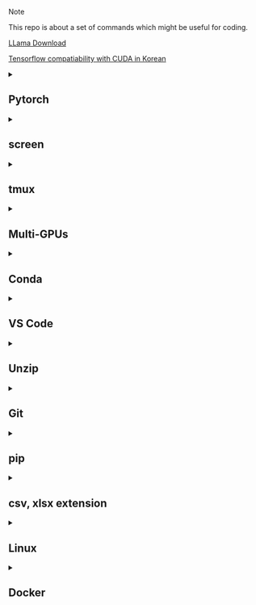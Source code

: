 > [!NOTE]
> This repo is about a set of commands which might be useful for coding.

[LLama Download](https://www.llama.com/llama-downloads/)

[Tensorflow compatiability with CUDA in Korean](https://www.tensorflow.org/install/source?hl=ko#gpu)

<details>
<summary><h2>Pytorch</h2></summary>

<strong>Allow dynamic memory allocation to prevent from segmentation</strong>

```
# More details in https://pytorch.org/docs/stable/notes/cuda.html
export PYTORCH_CUDA_ALLOC_CONF="expandable_segments:True"
```

Remember that this technique cannot resolve fundamental OOM problems. i.e., You might resolve this issue by replacing the original with bigger gpu such as H200 !!
</details>

<details>
<summary><h2>screen</h2></summary>

0. <strong>Create a session</strong>
```
screen -S <session_name>
```

1. <strong>list screens</strong>
```
screen -ls
```

2. <strong>Re-enter screen</strong>
```
screen -r [session_name or ID]
```

3. <strong>toggle</strong>

| Toggle | explanation |
|----------|----------|
| Ctrl+A, C  | Create new window in a session  |
| Ctrl+A  | Move window |
| Ctrl+A, D or exit | Detach the session(move background)  |

4. <strong>Terminate session</strong>
```
exit
screen -X -S <session_name or PID> quit
pkill screen # stop all sessions

ps aux | grep screen
kill -9 <session id>
```

5. <strong>Activate scroll mode</strong>
```
Ctrl+A, [
```


</details>

<details>
<summary><h2><strong>tmux </strong></h2></summary>

tmux is useful when you have to utilize multiple terminals concurrently without termination.(i.e., efficient terminal usage!)

Multiple sessions can be created via tmux, and it results in more efficient terminal mangement than single one.

0. <strong>Prerequisite</strong>
```
sudo apt-get install tmux
```
1. <strong>Create a session</strong>
```
tmux new -s <sessions_name>
```
2. <strong>Print out information on session</strong>

Information includes in session name, the number of windows, and current attached session
```
tmux ls
```
3. <strong>Enter a session</strong>
```
tmux attach -t <session_name>
```
4. <strong>Detach from a session</strong>

If using this command, you need to the former and the latter separately not concurrently(i.e., 1) ctrl+b, 2) d
```
ctrl+b -> d
```
5. <strong>Create a new window</strong>
```
ctrl+b -> c
```

</details>

<details>
<summary><h2><strong>Multi-GPUs</strong></h2></summary>

1. <strong>Check current storage capacity</strong>
```
df -h
```
2. <strong>print current working directory</strong>
```
pwd
```
3. <strong>Check your CUDA version</strong>
```
nvcc -V
```
4. <strong>Output current directory's capacity</strong>
```
du -sh .
```
4-1. <strong>Identify specific directory's capacity</strong>
```
du -h --max-depth=1 <dir_path> | sort -hr
```
5. <strong>Check all running processes' id and command related to python</strong>
```
nvidia-smi | grep python | awk '{print $5}' | xargs -I{} ps -p {} -o pid,cmd
```
```
ps aux | grep python
```
6. <strong>Print list of currently running prcoesses on background</strong>
```
jobs
```
7. <strong>Monitor resource usage and running processs</strong>
```
top
```
8. <strong>Similar to top, but better in terms of visualization</strong>
```
nvtop # recommended
htop
```
9. <strong>Monitor certain process for GPU utilization</strong>
```
nvidia-smi pmon -i <GPU_NUM>
e.g., nvidia-smi pmon -i 0
```

| GPU | PID | Type | SM(%) == Volatile GPU-Util| Mem(MB) == Memory Usage| Enc | Dec | Command |
|----------|----------|----------|----------|----------|----------|----------|----------|
| 0  |   | C:Compute, G:Graphic | GPU utilization | allocated GPU mem amount | | | executed cmd |

Type C is for computation such as CUDA or pytorch, and Type G is for graphic rendering job such as OpenGL.

10. <strong>Nohup for background processing</strong>
```
CUDA_VISIBLE_DEVICES=0 nohup python <your_cmd> > output.log 2>&1 &
```

If you want to save output log with a different filename, then add the following command to the above. (default filename: `nohup.out`)

```
> file_name.log
```
11. <strong>More details in process</strong>
```
ps -fp <PID>
```
12. <strong>Terminate a process</strong>
```
kill <PID>
```
13. <strong>Select process using current port</strong>
```
netstat -tulnp | grep <port_num>
```
</details>

<details>
<summary><h2><strong>Conda</strong></h2></summary>
<strong>1. Install pytorch library with cuda</strong>

You might as well check whether cuda version is aligned with pytorch one.

```
conda install pytorch=='your version' torchvision=='version' torchaudio=='version' pytorch-cuda='cuda-version' -c pytorch -c nvidia
```
You can refer to the following regarding to the version; [Pytorch previous version](https://pytorch.org/get-started/previous-versions/)

<strong>2. Check whether to be ready for running GPU or installed cuda on your OS </strong>
```
cuda_is_available() module in pytorch
```
<strong>3. List of conda virtual environments</strong>
```
conda env list
```
<strong>4. Create conda virtual environment python version is specified</strong>
```
conda create -n (env name) python='version'
```
<strong>5. Remove your conda virtual environment</strong>
```
conda env remove --name (env name) --all
```
<strong>6. Activate/Deactivate conda virtual environment</strong>
```
conda activate/deactivate
```
<strong>7. Create a new conda environment with old library</strong>
```
conda create --name <new_name> --clone <old_env_name>
e.g., conda create --name new_nev --clone llara
```
<strong>8. Create current environment.yml</strong>
```
conda env export > environment.yml
```
</details>

<details>
<summary><h2><strong>VS Code</strong></h2></summary>

<strong>Manage kinds of hidden files</strong>
```
ctrl+shift+p
files.exclude
```

<strong>1. Cwd path setting</strong>
```
ctrl+shift+p
```
<strong>2. KeyInterrupt during code execution</strong>
```
ctrl+c
```
or you can insert process termination call(i.e., exit()) into your code snippet 
```
exit()
```
<strong>3. list of hidden extensions</strong>
```
ctrl + , -> search files.exclude
```

<strong>4. automatic formatting for json file</strong>
```
shift+alt+F # If you try to it with large-size(>20MB) json, then it cannot be executed.

shift+option+F # for macOS
```
</details>

<details>
<summary><h2><strong>Unzip</strong></h2></summary>

<strong>Unzip your file in specified directory</strong>
```
# -q: quiet mode, -qq: without any output
unzip file_name.zip -d /path/to/directory
unzip -qq (your zip file name)
```

<strong>Download files stored in google drive</strong>
```
pip install gdown
gdown --fuzzy (google drive link)
```

```
file_name.zip -d /path/to/directory
```

<strong>tar file</strong>
```
tar -xvzf file_name.tar.gz

tar -xvzf fine_name.tar.gz -C path/to/destination/
```
</details>

<details>
<summary><h2><strong>Git</strong></h2></summary>
  
<strong>Print all branches</strong>
```
git branch
```

<strong>move other branch</strong>
```
git checkout <branch_name>
```

<strong>Create a branch and move to it</strong>
```
git checkout -b <branch_name>
```

<strong>Setting user name and email</strong>
```
git config user.name "Your Name"
git config user.email "you@example.com"
```

<strong>Check git's global setting</strong>
```
git config --global --list
```

<strong>Print commit logs</strong>
```
git log
```

<strong>Clone not all but certain directories for big size repository(you can test it via [transformers](https://github.com/huggingface/transformers))</strong>
```
git clone --no-checkout <repo_url>
```
```
cd repo_dir
```
```
git sparse-checkout init --cone
```
```
git sparse-checkout set dir1 dir2 ...
```
```
git checkout main
```

<strong>Fetch modified remote repo without merge</strong>
```
git fetch origin
git reset --hard origin/main
```

<strong>8. Git lfs installation</strong>

You can download [the specific version of lfs](https://github.com/git-lfs/git-lfs/releases) depending on your OS if you are not a root manager.
```
$ tar -xvzf <git-fls-tar.gz file_name>
$ cd <generated_tar.gz file_name>
 
$ ./install.sh

# You can check whether to succeed to install git lfs via the below command.
$ git lfs install
```
</details>

<details>
<summary><h2><strong>pip</strong></h2></summary>

<strong>Itemize installed libraries</strong>
```
pip freeze > requirements.txt
```

<strong>Check Pytorch and flash-attention version</strong>
```
python -c "import torch; print(torch.__version__)"
python -c "import flash_attn; print(flash_attn.__version__)"
```

```
pip install flash-attn --no-build-isolation # prevent from the dependency problem.
pip install flash-attn --no-cache-dir # don't refer to cache for possible mismatch library.
```

<strong>Install pytorch aligned with cuda version</strong>
```
pip install torch torchvision torchaudio --index-url https://download.pytorch.org/whl/your_cuda_version
e.g., pip install torch torchvision torchaudio --index-url https://download.pytorch.org/whl/cu118
```

<strong>Check version of library installed with pip</strong>
```
pip show <library_name>
e.g., pip show smolagents
```

<strong>Show state-of-the-art library installed with PyPI</strong>
```
pip index versions <library_name>
e.g.,
pip index versions flash-attn
```

Upgrade
```
pip install -U <library_name>
```
</details>

<details>
  <summary><h2><strong>csv, xlsx extension</strong></h2></summary>
If you change the file which extension is csv, then you might as well save xlsx extension to ensure that changes are applied in terms of visualization.
(csv 파일의 세팅을 변경했다면, 시각화 측면에서 변경사항이 반영되도록 xlsx 확장자로 저장하는 게 낫다.)
</details>

<details>
<summary><h2><strong>Linux</strong></h2></summary>

<strong>Search for such keywords in file</strong>

```
grep -r "variable" path/to/directory
e.g., grep -r "TASK_MAPPING" ./LIBERO
```
The results above the example are as follows:
```
./LIBERO/libero/libero/envs/__init__.py:from .bddl_base_domain import TASK_MAPPING
./LIBERO/libero/libero/envs/env_wrapper.py:        self.env = TASK_MAPPING[self.problem_name](
./LIBERO/libero/libero/envs/bddl_base_domain.py:TASK_MAPPING = {}
./LIBERO/libero/libero/envs/bddl_base_domain.py:    TASK_MAPPING[target_class.__name__.lower()] = target_class
./LIBERO/scripts/create_dataset.py:    env = TASK_MAPPING[problem_name](
./LIBERO/scripts/collect_demonstration.py:    env = TASK_MAPPING[problem_name](
./LIBERO/scripts/libero_100_collect_demonstrations.py:    env = TASK_MAPPING[problem_name](
```

<strong>1. Open file</strong>
```
vi file-name
```
<strong>2. Access via insert mode</strong>
```
i
```
<strong>3. Print and set environment variables</strong>
```
echo $YOUR_ENV_VARIABLE_NAME
e.g., echo $CUDA_VISIBLE_DEVICES
```

If you want to set `environment variable` permanently, then you can use the following command:

```
echo "export <variable_name>=value" >>  ~/.bashrc
source ~/.bashrc

e.g.,
echo "export CUDA_VISIBLE_DEVICES=0" >> ~/.bashrc
source ~/.bashrc
```

However, I prefer to modifying `~/.bashrc` via `vi ~/.bashrc` rather than using the above in terms of readability.
In details, the environment variable will be written at the very bottom after executing the above command.

When you press ESC, then linux will be changed to command mode.

<h3><strong>3.Save</strong></h3>

<strong>3-1. Save changes and exit</strong>
```
:wq
```
<strong>3-2. Save changes without exit</strong>
```
:w
```
<strong>3-3. Exit without saving</strong>
```
:qa!
```

<h3><strong>4. Delete</strong></h3>

<strong>4-1. Delete one character</strong>
```
x
```
<strong>4-2. Delete a word</strong>
```
dw
```
<strong>4-3. Delete a line after cursor</strong>
```
d$
```
<strong>4-4. Create an empty file which called in file-name</strong>
```
touch
```
<strong>5. Output result or log</strong>
```
filename > result.txt
```
<strong>6. Check owner, group, and others permission on [r]ead, [w]rite, and e[x]ecution</strong>
```
ls -l (file_name)
```
<strong>7. Modify the file called in file-name. Before executing this command, you might as well check your permission on read, write, and execution.</strong>
```
vi (file-name)
```
Although you chanage your file's mode via chmod command, it cannot be changed because of parent directory's permission. Therefore, you could check the upper directory's permission.

<strong>8. printk is used in kernel mode instead of printf</strong>
```
printk
```
<strong>9. Copy target file</strong>
```
cp <target-file> <target-directory>
```
<strong>10. Clear kernel log</strong>
```
dmesg -C
```
<strong>11. Transfer file or directory of virtualbox(guestOS) to local computer(HostOS)</strong>
```
$scp -r source-path HostOS's username@host_ip:destination-path
e.g., scp -r /hw js@192.x.x.x:/Users/JS/Desktop/
```
<strong>(Recommended) 12. Another methods of 11.</strong>
```
$ssh serverA_username@ip # access serverA via ssh
$sftp -P port_num serverB_username@ip # Access serverA to serverB via sftp
```
<strong>13. Log last access time, modified time and last change mode time</strong>
```
stat file-name
```
<strong>14. remove contents in file but preserve file itself</strong>
```
> file-name
```
<strong>15. ls -l </strong>
```
 |m| g| o|      owner         group             last_edit   dir name
drwxr-x--- 22 junseoklee   junseoklee    4096 Feb 24 11:13 junseoklee
```
In case of directory, x means execution. You can access it via cd cmd.
| Case | r | x | 설명 |
|----------|----------|----------|----------|
| ls dir  | Yes  | No  | 디렉토리 목록 보려면 r 필요 |
| cd dir  | No  | Yes  | 디렉토리 진입하려면 x 필요 |
| ls dir/file  | No  | Yes  | 디렉토리 내 파일 정보 보려면 x 필요 |

<strong>wget</strong>
```
wget -c <your_url> -O <output_path> -o output.log &
e.g.,
wget -c https://ai2-public-datasets.s3-us-west-2.amazonaws.com/charades/Charades_v1.zip -O /home/dataset/AVSD/Charades_v1.zip -o /home/dataset/AVSD/output.log &

-c: continue(이어받기)
-o: output log to file
-O: output file path
&: background execution
```

</details>

<details>
<summary><h2><strong>Docker</strong></h2></summary>

<strong>Check docker's executing containers/images</strong>
```
docker ps
# list out including stopped containers
docker ps -a
```

```
docker images
docker rmi <image_id>
```

<strong>Pull(Download) predefined image</strong>
```
docker pull <dockerhub_name>
e.g., docker pull pytorch/pytorch
```

<strong>Enter pulled image</strong>
```
'''
--rm: temporal
docker run -it --rm <image_name> <list of cmds>
'''
docker run -it --rm pytorch/pytorch /bin/bash
```

<strong>Save the container as image</strong>
```
docker commit <container_id> <intended_repo_name>:<tag>
e.g.,
docker commit 7e8e pytorch/example:jslee
```

<strong></strong>

<strong>Create and Execute a container</strong>
```
docker compose up --build
# background
docker compose up --build -d
```

<strong>Stop the container</strong>
```
docker compose down
```

<strong>3. Essential files deploying containers</strong>

Dockerfile, compose.yaml, .dockerignore

<strong>4. Update running compose as coders edit and save codes</strong>
```
docker watch
```
